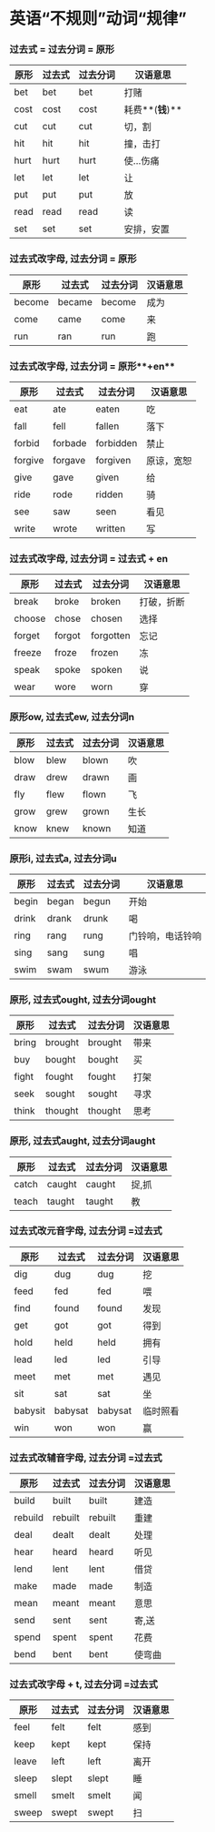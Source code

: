 # 英语“不规则”动词“规律”

### **过去式 = 过去分词 = 原形**

| **原形** | **过去式** | **过去分词** | **汉语意思**     |
| -------- | ---------- | ------------ | ---------------- |
| bet      | bet        | bet          | 打赌             |
| cost     | cost       | cost         | 耗费**(**钱**)** |
| cut      | cut        | cut          | 切，割           |
| hit      | hit        | hit          | 撞，击打         |
| hurt     | hurt       | hurt         | 使…伤痛          |
| let      | let        | let          | 让               |
| put      | put        | put          | 放               |
| read     | read       | read         | 读               |
| set      | set        | set          | 安排，安置       |

### **过去式改字母, 过去分词 = 原形**

| **原形** | **过去式** | **过去分词** | **汉语意思** |
| -------- | ---------- | ------------ | ------------ |
| become   | became     | become       | 成为         |
| come     | came       | come         | 来           |
| run      | ran        | run          | 跑           |

### **过去式改字母, 过去分词 =** **原形****+en**

| **原形** | **过去式** | **过去分词** | **汉语意思** |
| -------- | ---------- | ------------ | ------------ |
| eat      | ate        | eaten        | 吃           |
| fall     | fell       | fallen       | 落下         |
| forbid   | forbade    | forbidden    | 禁止         |
| forgive  | forgave    | forgiven     | 原谅，宽恕   |
| give     | gave       | given        | 给           |
| ride     | rode       | ridden       | 骑           |
| see      | saw        | seen         | 看见         |
| write    | wrote      | written      | 写           |

### **过去式改字母, 过去分词 =** **过去式** **+ en**

| **原形** | **过去式** | **过去分词** | **汉语意思** |
| -------- | ---------- | ------------ | ------------ |
| break    | broke      | broken       | 打破，折断   |
| choose   | chose      | chosen       | 选择         |
| forget   | forgot     | forgotten    | 忘记         |
| freeze   | froze      | frozen       | 冻           |
| speak    | spoke      | spoken       | 说           |
| wear     | wore       | worn         | 穿           |

### **原形ow, 过去式ew, 过去分词n**

| **原形** | **过去式** | **过去分词** | **汉语意思** |
| -------- | ---------- | ------------ | ------------ |
| blow     | blew       | blown        | 吹           |
| draw     | drew       | drawn        | 画           |
| fly      | flew       | flown        | 飞           |
| grow     | grew       | grown        | 生长         |
| know     | knew       | known        | 知道         |

### **原形i, 过去式a, 过去分词u**

| **原形** | **过去式** | **过去分词** | **汉语意思**     |
| -------- | ---------- | ------------ | ---------------- |
| begin    | began      | begun        | 开始             |
| drink    | drank      | drunk        | 喝               |
| ring     | rang       | rung         | 门铃响，电话铃响 |
| sing     | sang       | sung         | 唱               |
| swim     | swam       | swum         | 游泳             |

### **原形, 过去式ought, 过去分词ought**

| **原形** | **过去式** | **过去分词** | **汉语意思** |
| -------- | ---------- | ------------ | ------------ |
| bring    | brought    | brought      | 带来         |
| buy      | bought     | bought       | 买           |
| fight    | fought     | fought       | 打架         |
| seek     | sought     | sought       | 寻求         |
| think    | thought    | thought      | 思考         |

### **原形, 过去式aught, 过去分词aught**

| **原形** | **过去式** | **过去分词** | **汉语意思** |
| -------- | ---------- | ------------ | ------------ |
| catch    | caught     | caught       | 捉,抓        |
| teach    | taught     | taught       | 教           |

### **过去式改****元音****字母, 过去分词 =过去式** 

| **原形** | **过去式** | **过去分词** | **汉语意思** |
| -------- | ---------- | ------------ | ------------ |
| dig      | dug        | dug          | 挖           |
| feed     | fed        | fed          | 喂           |
| find     | found      | found        | 发现         |
| get      | got        | got          | 得到         |
| hold     | held       | held         | 拥有         |
| lead     | led        | led          | 引导         |
| meet     | met        | met          | 遇见         |
| sit      | sat        | sat          | 坐           |
| babysit  | babysat    | babysat      | 临时照看     |
| win      | won        | won          | 赢           |

### **过去式改****辅音****字母, 过去分词 =过去式**

| **原形** | **过去式** | **过去分词** | **汉语意思** |
| -------- | ---------- | ------------ | ------------ |
| build    | built      | built        | 建造         |
| rebuild  | rebuilt    | rebuilt      | 重建         |
| deal     | dealt      | dealt        | 处理         |
| hear     | heard      | heard        | 听见         |
| lend     | lent       | lent         | 借贷         |
| make     | made       | made         | 制造         |
| mean     | meant      | meant        | 意思         |
| send     | sent       | sent         | 寄,送        |
| spend    | spent      | spent        | 花费         |
| bend     | bent       | bent         | 使弯曲       |

### **过去式改字母 + t, 过去分词 =过去式**

| **原形** | **过去式** | **过去分词** | **汉语意思** |
| -------- | ---------- | ------------ | ------------ |
| feel     | felt       | felt         | 感到         |
| keep     | kept       | kept         | 保持         |
| leave    | left       | left         | 离开         |
| sleep    | slept      | slept        | 睡           |
| smell    | smelt      | smelt        | 闻           |
| sweep    | swept      | swept        | 扫           |
